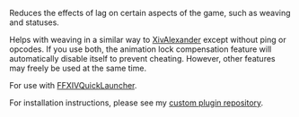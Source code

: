 Reduces the effects of lag on certain aspects of the game, such as weaving and statuses.

Helps with weaving in a similar way to [XivAlexander](https://github.com/Soreepeong/XivAlexander) except without ping or opcodes.
If you use both, the animation lock compensation feature will automatically disable itself to prevent cheating.
However, other features may freely be used at the same time.

For use with [FFXIVQuickLauncher](https://github.com/goatcorp/FFXIVQuickLauncher).

For installation instructions, please see my [custom plugin repository](https://github.com/ashunn/DalamudPluginRepo).
